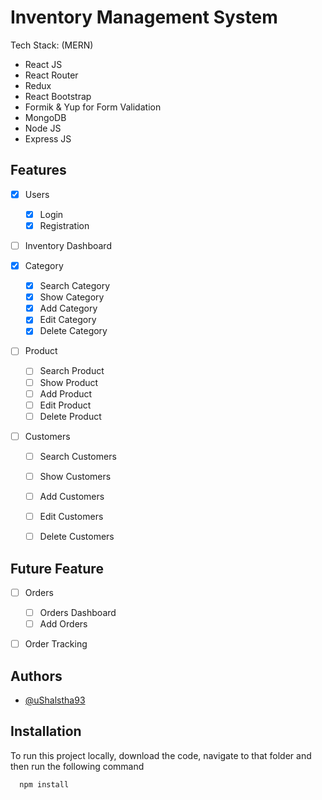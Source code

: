 
# Inventory Management System

Tech Stack:
(MERN)
- React JS
- React Router
- Redux
- React Bootstrap
- Formik & Yup for Form Validation
- MongoDB
- Node JS
- Express JS


## Features

- [x] Users
    - [x] Login
    - [x] Registration

- [ ] Inventory Dashboard

- [x] Category
    - [x] Search Category
    - [x] Show Category
    - [x] Add Category
    - [x] Edit Category
    - [x] Delete Category

- [ ] Product
    - [ ] Search Product
    - [ ] Show Product
    - [ ] Add Product
    - [ ] Edit Product
    - [ ] Delete Product

- [ ] Customers
    - [ ] Search Customers
    - [ ] Show Customers
    - [ ] Add Customers
    - [ ] Edit Customers
    - [ ] Delete Customers


## Future Feature

- [ ] Orders
    - [ ] Orders Dashboard
    - [ ] Add Orders

- [ ] Order Tracking


## Authors

- [@uShalstha93](https://www.github.com/uShalstha93)


## Installation

To run this project locally, download the code, navigate to that folder and then run the following command

```bash
  npm install
```
    

    
